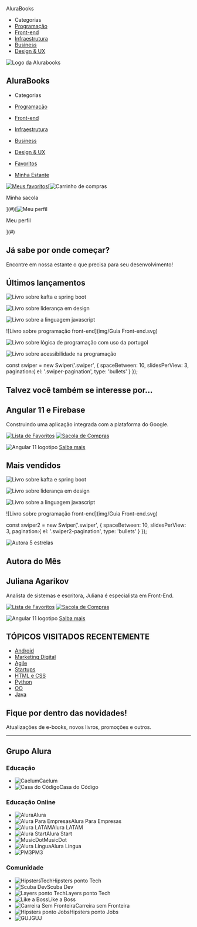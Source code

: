   AluraBooks   

*   Categorias
*   [Programação](#)
*   [Front-end](#)
*   [Infraestrutura](#)
*   [Business](#)
*   [Design & UX](#)

![Logo da Alurabooks](img/Logo.svg)

**Alura**Books
--------------

*   Categorias

*   [Programação](#)
*   [Front-end](#)
*   [Infraestrutura](#)
*   [Business](#)
*   [Design & UX](#)

*   [Favoritos](#)
*   [Minha Estante](#)

 [![Meus favoritos](img/Favoritos.svg)](#)[![Carrinho de compras](img/Compras.svg)

Minha sacola

](#)[![Meu perfil](img/Usuario.svg)

Meu perfil

](#)

Já sabe por onde começar?
-------------------------

Encontre em nossa estante o que precisa para seu desenvolvimento!

Últimos lançamentos
-------------------

![Livro sobre kafta e spring boot](img/ApacheKafka.svg)

![Livro sobre liderança em design](img/Liderança.svg)

![Livro sobre a linguagem javascript](img/Javascript.svg)

![Livro sobre programação front-end](img/Guia Front-end.svg)

![Livro sobre lógica de programação com uso da portugol](img/Portugol.svg)

![Livro sobre acessibilidade na programação](img/Acessibilidade.svg)

const swiper = new Swiper('.swiper', { spaceBetween: 10, slidesPerView: 3, pagination:{ el: '.swiper-pagination', type: 'bullets' } });

Talvez você também se interesse por...
--------------------------------------

Angular 11 e Firebase
---------------------

Construindo uma aplicação integrada com a plataforma do Google.

[![Lista de Favoritos](img/Favoritos.svg)](#) [![Sacola de Compras](img/Compras.svg)](#)

![Angular 11 logotipo](img/Angular.svg) [Saiba mais](#)

Mais vendidos
-------------

![Livro sobre kafta e spring boot](img/ApacheKafka.svg)

![Livro sobre liderança em design](img/Liderança.svg)

![Livro sobre a linguagem javascript](img/Javascript.svg)

![Livro sobre programação front-end](img/Guia Front-end.svg)

const swiper2 = new Swiper('.swiper', { spaceBetween: 10, slidesPerView: 3, pagination:{ el: '.swiper2-pagination', type: 'bullets' } });

![Autora 5 estrelas](img/Estrelinhas.svg)

Autora do Mês
-------------

Juliana Agarikov
----------------

Analista de sistemas e escritora, Juliana é especialista em Front-End.  

[![Lista de Favoritos](img/Favoritos.svg)](#) [![Sacola de Compras](img/Compras.svg)](#)

![Angular 11 logotipo](img/Escritora.svg) [Saiba mais](#)

TÓPICOS VISITADOS RECENTEMENTE
------------------------------

*   [Android](#)
*   [Marketing Digital](#)
*   [Agile](#)
*   [Startups](#)
*   [HTML e CSS](#)
*   [Python](#)
*   [OO](#)
*   [Java](#)

Fique por dentro das novidades!
-------------------------------

Atualizações de e-books, novos livros, promoções e outros.

* * *

Grupo Alura
-----------

### Educação

*   ![Caelum](img/Caelum.svg)Caelum
*   ![Casa do Código](img/CasaDoCodigo.svg)Casa do Código

### Educação Online

*   ![Alura](img/Alura.svg)Alura
*   ![Alura Para Empresas](img/AluraEmpresas.svg)Alura Para Empresas
*   ![Alura LATAM](img/AluraLATAM.svg)Alura LATAM
*   ![Alura Start](img/AluraStart.svg)Alura Start
*   ![MusicDot](img/MusicDot.svg)MusicDot
*   ![Alura Língua](img/AluraLingua.svg)Alura Língua
*   ![PM3](img/PM3.svg)PM3

### Comunidade

*   ![HipstersTech](img/HipstersTech.svg)Hipsters ponto Tech
*   ![Scuba Dev](img/ScubaDev.svg)Scuba Dev
*   ![Layers ponto Tech](img/LayersTech.svg)Layers ponto Tech
*   ![Like a Boss](img/LikeABoss.svg)Like a Boss
*   ![Carreira Sem Fronteira](img/CarreiraSemFronteira.svg)Carreira sem Fronteira
*   ![Hipsters ponto Jobs](img/HipstersJobs.svg)Hipsters ponto Jobs
*   ![GUJ](img/GUJ.svg)GUJ
